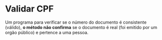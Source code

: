 # Validar CPF

Um programa para verificar se o número do documento é consistente (válido), **o método não confirma** se o documento é real (foi emitido por um orgão público) e pertence a uma pessoa.
